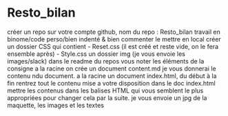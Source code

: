 # Resto_bilan
créer un repo sur votre compte github, nom du repo : Resto_bilan
travail en binome/code perso/bien indenté & bien commenter
le mettre en local
créer un dossier CSS qui contient
       - Reset.css (il est créé et reste vide, on le fera ensemble après)
       - Style.css
un dossier img (je vous envoie les images/slack)
dans le readme du  repos vous noter les éléments de la consigne
a la racine on crée un document content.md je vous donnerai le contenu ndu document.
a la racine un document index.html,
du début à la fin rentrez tout le contenu mise a votre disposition dans le doc index.html
mettre les contenus dans les balises HTML qui vous semblent le plus appropriées pour changer cela par la suite.
je vous envoie un jpg de la maquette, les images et les textes

